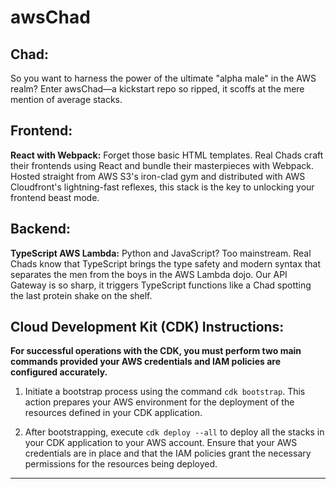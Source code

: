 # **awsChad**

## **Chad**:

So you want to harness the power of the ultimate "alpha male" in the AWS realm? Enter awsChad—a kickstart repo so ripped, it scoffs at the mere mention of average stacks.

## **Frontend**:

**React with Webpack:** Forget those basic HTML templates. Real Chads craft their frontends using React and bundle their masterpieces with Webpack. Hosted straight from AWS S3's iron-clad gym and distributed with AWS Cloudfront's lightning-fast reflexes, this stack is the key to unlocking your frontend beast mode.

## **Backend**:

**TypeScript AWS Lambda:** Python and JavaScript? Too mainstream. Real Chads know that TypeScript brings the type safety and modern syntax that separates the men from the boys in the AWS Lambda dojo. Our API Gateway is so sharp, it triggers TypeScript functions like a Chad spotting the last protein shake on the shelf.

## Cloud Development Kit (CDK) Instructions:

**For successful operations with the CDK, you must perform two main commands provided your AWS credentials and IAM policies are configured accurately.**

1. Initiate a bootstrap process using the command `cdk bootstrap`. This action prepares your AWS environment for the deployment of the resources defined in your CDK application.
   
2. After bootstrapping, execute `cdk deploy --all` to deploy all the stacks in your CDK application to your AWS account. Ensure that your AWS credentials are in place and that the IAM policies grant the necessary permissions for the resources being deployed.
----------
